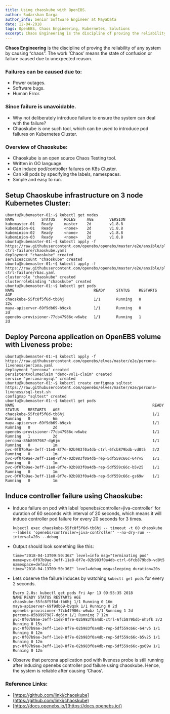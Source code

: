 ```yaml
---
title: Using chaoskube with OpenEBS.
author: Sudarshan Darga
author_info: Senior Software Engineer at MayaData
date: 12-04-2018
tags: OpenEBS, Chaos Engineering, Kubernetes, Solutions
excerpt: Chaos Engineering is the discipline of proving the reliability of any system by causing “chaos”. The work ‘Chaos’ means the state of confusion or failure caused due to unexpected reason.
---
```


**Chaos Engineering** is the discipline of proving the reliability of any system by causing “chaos”. The work ‘Chaos’ means the state of confusion or failure caused due to unexpected reason.

### Failures can be caused due to:

- Power outages.
- Software bugs.
- Human Error.

### Since failure is unavoidable.

- Why not deliberately introduce failure to ensure the system can deal with the failure?
- Chaoskube is one such tool, which can be used to introduce pod failures on Kubernetes Cluster.

### Overview of Chaoskube:

- Chaoskube is an open source Chaos Testing tool.
- Written in GO language.
- Can induce pod/controller failures on K8s Cluster.
- Can kill pods by specifying the labels, namespaces.
- Simple and easy to run.

## Setup Chaoskube infrastructure on 3 node Kubernetes Cluster:

```
ubuntu@kubemaster-01:~$ kubectl get nodes
NAME            STATUS    ROLES     AGE       VERSION
kubemaster-01   Ready     master    2d        v1.8.8
kubeminion-01   Ready     <none>    2d        v1.8.8
kubeminion-02   Ready     <none>    2d        v1.8.8
kubeminion-03   Ready     <none>    2d        v1.8.8
ubuntu@kubemaster-01:~$ kubectl apply -f https://raw.githubusercontent.com/openebs/openebs/master/e2e/ansible/playbooks/resiliency/test-ctrl-failure/chaoskube.yaml
deployment "chaoskube" created
serviceaccount "chaoskube" created
ubuntu@kubemaster-01:~$ kubectl apply -f https://raw.githubusercontent.com/openebs/openebs/master/e2e/ansible/playbooks/resiliency/test-ctrl-failure/rbac.yaml
clusterrole "chaoskube" created
clusterrolebinding "chaoskube" created
ubuntu@kubemaster-01:~$ kubectl get pods
NAME                                   READY     STATUS    RESTARTS   AGE
chaoskube-55fc8f5f6d-tb6hj             1/1       Running   0          32s
maya-apiserver-69f9db69-b9qxk          1/1       Running   0          2d
openebs-provisioner-77cb47986c-w6wbz   1/1       Running   1          2d
```

## Deploy Percona application on OpenEBS volume with Liveness probe:

```
ubuntu@kubemaster-01:~$ kubectl apply -f https://raw.githubusercontent.com/openebs/elves/master/e2e/percona-liveness/percona.yaml
deployment "percona" created
persistentvolumeclaim "demo-vol1-claim" created
service "percona-mysql" created
ubuntu@kubemaster-01:~$ kubectl create configmap sqltest https://raw.githubusercontent.com/openebs/elves/master/e2e/percona-liveness/sql-test.sh
configmap "sqltest" created
ubuntu@kubemaster-01:~$ kubectl get pods
NAME                                                             READY     STATUS    RESTARTS   AGE
chaoskube-55fc8f5f6d-tb6hj                                       1/1       Running   0          6m
maya-apiserver-69f9db69-b9qxk                                    1/1       Running   0          2d
openebs-provisioner-77cb47986c-w6wbz                             1/1       Running   1          2d
percona-85b8997987-dg6jm                                         1/1       Running   0          1m
pvc-0f07b9ae-3eff-11e8-8f7e-02b983f0a4db-ctrl-6fcb879bdb-vd8t5   2/2       Running   0          1m
pvc-0f07b9ae-3eff-11e8-8f7e-02b983f0a4db-rep-5df559c66c-64rv5    1/1       Running   0          1m
pvc-0f07b9ae-3eff-11e8-8f7e-02b983f0a4db-rep-5df559c66c-b5v25    1/1       Running   0          1m
pvc-0f07b9ae-3eff-11e8-8f7e-02b983f0a4db-rep-5df559c66c-gs69w    1/1       Running   0          1m
```

## Induce controller failure using Chaoskube:

- Induce failure on pod with label ‘openebs/controller=jiva-controller’ for duration of 60 seconds with interval of 20 seconds, which means it will induce controller pod failure for every 20 seconds for 3 times.

  ```
  kubectl exec chaoskube-55fc8f5f6d-tb6hj -- timeout -t 60 chaoskube --labels 'openebs/controller=jiva-controller' --no-dry-run --interval=20s --debug
  ```

- Output should look something like this:

  ```
  time="2018-04-13T09:50:36Z" level=info msg="terminating pod" name=pvc-0f07b9ae-3eff-11e8-8f7e-02b983f0a4db-ctrl-6fcb879bdb-vd8t5 namespace=default
  time="2018-04-13T09:50:36Z" level=debug msg=sleeping duration=20s
  ```

- Lets observe the failure induces by watching `kubectl get pods` for every 2 seconds.

  ```
  Every 2.0s: kubectl get pods Fri Apr 13 09:55:35 2018
  NAME READY STATUS RESTARTS AGE
  chaoskube-55fc8f5f6d-tb6hj 1/1 Running 0 16m
  maya-apiserver-69f9db69-b9qxk 1/1 Running 0 2d
  openebs-provisioner-77cb47986c-w6wbz 1/1 Running 1 2d
  percona-85b8997987-dg6jm 1/1 Running 7 12m
  pvc-0f07b9ae-3eff-11e8-8f7e-02b983f0a4db-ctrl-6fcb879bdb-nh5fk 2/2 Running 0 15s
  pvc-0f07b9ae-3eff-11e8-8f7e-02b983f0a4db-rep-5df559c66c-64rv5 1/1 Running 0 12m
  pvc-0f07b9ae-3eff-11e8-8f7e-02b983f0a4db-rep-5df559c66c-b5v25 1/1 Running 0 12m
  pvc-0f07b9ae-3eff-11e8-8f7e-02b983f0a4db-rep-5df559c66c-gs69w 1/1 Running 0 12m
  ```

- Observe that percona application pod with liveness probe is still running after inducing openebs controller pod failure using chaoskube. Hence, the system is reliable after causing ‘Chaos’.

### Reference Links:

- [https://github.com/linki/chaoskube](https://github.com/linki/chaoskube)
- [https://docs.openebs.io/](https://docs.openebs.io/)
